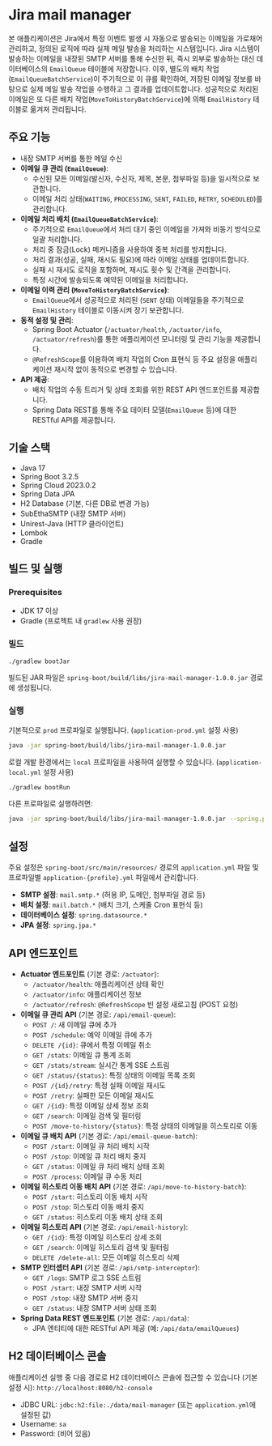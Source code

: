 # Jira mail manager

본 애플리케이션은 Jira에서 특정 이벤트 발생 시 자동으로 발송되는 이메일을 가로채어 관리하고, 정의된 로직에 따라 실제 메일 발송을 처리하는 시스템입니다.
Jira 시스템이 발송하는 이메일을 내장된 SMTP 서버를 통해 수신한 뒤, 즉시 외부로 발송하는 대신 데이터베이스의 `EmailQueue` 테이블에 저장합니다.
이후, 별도의 배치 작업(`EmailQueueBatchService`)이 주기적으로 이 큐를 확인하여, 저장된 이메일 정보를 바탕으로 실제 메일 발송 작업을 수행하고 그 결과를 업데이트합니다.
성공적으로 처리된 이메일은 또 다른 배치 작업(`MoveToHistoryBatchService`)에 의해 `EmailHistory` 테이블로 옮겨져 관리됩니다.

## 주요 기능

*   내장 SMTP 서버를 통한 메일 수신
*   **이메일 큐 관리 (`EmailQueue`)**:
    *   수신된 모든 이메일(발신자, 수신자, 제목, 본문, 첨부파일 등)을 일시적으로 보관합니다.
    *   이메일 처리 상태(`WAITING`, `PROCESSING`, `SENT`, `FAILED`, `RETRY`, `SCHEDULED`)를 관리합니다.
*   **이메일 처리 배치 (`EmailQueueBatchService`)**:
    *   주기적으로 `EmailQueue`에서 처리 대기 중인 이메일을 가져와 비동기 방식으로 일괄 처리합니다.
    *   처리 중 잠금(Lock) 메커니즘을 사용하여 중복 처리를 방지합니다.
    *   처리 결과(성공, 실패, 재시도 필요)에 따라 이메일 상태를 업데이트합니다.
    *   실패 시 재시도 로직을 포함하며, 재시도 횟수 및 간격을 관리합니다.
    *   특정 시간에 발송되도록 예약된 이메일을 처리합니다.
*   **이메일 이력 관리 (`MoveToHistoryBatchService`)**:
    *   `EmailQueue`에서 성공적으로 처리된 (`SENT` 상태) 이메일들을 주기적으로 `EmailHistory` 테이블로 이동시켜 장기 보관합니다.
*   **동적 설정 및 관리**:
    *   Spring Boot Actuator (`/actuator/health`, `/actuator/info`, `/actuator/refresh`)를 통한 애플리케이션 모니터링 및 관리 기능을 제공합니다.
    *   `@RefreshScope`를 이용하여 배치 작업의 Cron 표현식 등 주요 설정을 애플리케이션 재시작 없이 동적으로 변경할 수 있습니다.
*   **API 제공**:
    *   배치 작업의 수동 트리거 및 상태 조회를 위한 REST API 엔드포인트를 제공합니다.
    *   Spring Data REST를 통해 주요 데이터 모델(`EmailQueue` 등)에 대한 RESTful API를 제공합니다.

## 기술 스택

*   Java 17
*   Spring Boot 3.2.5
*   Spring Cloud 2023.0.2
*   Spring Data JPA
*   H2 Database (기본, 다른 DB로 변경 가능)
*   SubEthaSMTP (내장 SMTP 서버)
*   Unirest-Java (HTTP 클라이언트)
*   Lombok
*   Gradle

## 빌드 및 실행

### Prerequisites

*   JDK 17 이상
*   Gradle (프로젝트 내 `gradlew` 사용 권장)

### 빌드

```bash
./gradlew bootJar
```
빌드된 JAR 파일은 `spring-boot/build/libs/jira-mail-manager-1.0.0.jar` 경로에 생성됩니다.

### 실행

기본적으로 `prod` 프로파일로 실행됩니다. (`application-prod.yml` 설정 사용)
```bash
java -jar spring-boot/build/libs/jira-mail-manager-1.0.0.jar
```

로컬 개발 환경에서는 `local` 프로파일을 사용하여 실행할 수 있습니다. (`application-local.yml` 설정 사용)
```bash
./gradlew bootRun
```

다른 프로파일로 실행하려면:
```bash
java -jar spring-boot/build/libs/jira-mail-manager-1.0.0.jar --spring.profiles.active=dev
```

## 설정

주요 설정은 `spring-boot/src/main/resources/` 경로의 `application.yml` 파일 및 프로파일별 `application-{profile}.yml` 파일에서 관리합니다.

*   **SMTP 설정**: `mail.smtp.*` (허용 IP, 도메인, 첨부파일 경로 등)
*   **배치 설정**: `mail.batch.*` (배치 크기, 스케줄 Cron 표현식 등)
*   **데이터베이스 설정**: `spring.datasource.*`
*   **JPA 설정**: `spring.jpa.*`

## API 엔드포인트

*   **Actuator 엔드포인트** (기본 경로: `/actuator`):
    *   `/actuator/health`: 애플리케이션 상태 확인
    *   `/actuator/info`: 애플리케이션 정보
    *   `/actuator/refresh`: `@RefreshScope` 빈 설정 새로고침 (POST 요청)
*   **이메일 큐 관리 API** (기본 경로: `/api/email-queue`):
    *   `POST /`: 새 이메일 큐에 추가
    *   `POST /schedule`: 예약 이메일 큐에 추가
    *   `DELETE /{id}`: 큐에서 특정 이메일 취소
    *   `GET /stats`: 이메일 큐 통계 조회
    *   `GET /stats/stream`: 실시간 통계 SSE 스트림
    *   `GET /status/{status}`: 특정 상태의 이메일 목록 조회
    *   `POST /{id}/retry`: 특정 실패 이메일 재시도
    *   `POST /retry`: 실패한 모든 이메일 재시도
    *   `GET /{id}`: 특정 이메일 상세 정보 조회
    *   `GET /search`: 이메일 검색 및 필터링
    *   `POST /move-to-history/{status}`: 특정 상태의 이메일을 히스토리로 이동
*   **이메일 큐 배치 API** (기본 경로: `/api/email-queue-batch`):
    *   `POST /start`: 이메일 큐 처리 배치 시작
    *   `POST /stop`: 이메일 큐 처리 배치 중지
    *   `GET /status`: 이메일 큐 처리 배치 상태 조회
    *   `POST /process`: 이메일 큐 수동 처리
*   **이메일 히스토리 이동 배치 API** (기본 경로: `/api/move-to-history-batch`):
    *   `POST /start`: 히스토리 이동 배치 시작
    *   `POST /stop`: 히스토리 이동 배치 중지
    *   `GET /status`: 히스토리 이동 배치 상태 조회
*   **이메일 히스토리 API** (기본 경로: `/api/email-history`):
    *   `GET /{id}`: 특정 이메일 히스토리 상세 조회
    *   `GET /search`: 이메일 히스토리 검색 및 필터링
    *   `DELETE /delete-all`: 모든 이메일 히스토리 삭제
*   **SMTP 인터셉터 API** (기본 경로: `/api/smtp-interceptor`):
    *   `GET /logs`: SMTP 로그 SSE 스트림
    *   `POST /start`: 내장 SMTP 서버 시작
    *   `POST /stop`: 내장 SMTP 서버 중지
    *   `GET /status`: 내장 SMTP 서버 상태 조회
*   **Spring Data REST 엔드포인트** (기본 경로: `/api/data`):
    *   JPA 엔티티에 대한 RESTful API 제공 (예: `/api/data/emailQueues`)


## H2 데이터베이스 콘솔

애플리케이션 실행 중 다음 경로로 H2 데이터베이스 콘솔에 접근할 수 있습니다 (기본 설정 시):
`http://localhost:8080/h2-console`
*   JDBC URL: `jdbc:h2:file:./data/mail-manager` (또는 `application.yml`에 설정된 값)
*   Username: `sa`
*   Password: (비어 있음)
